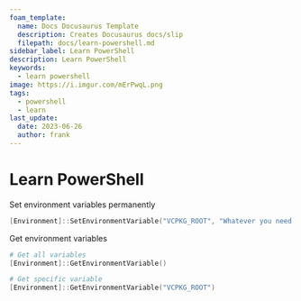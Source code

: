 ```yaml
---
foam_template:
  name: Docs Docusaurus Template
  description: Creates Docusaurus docs/slip
  filepath: docs/learn-powershell.md
sidebar_label: Learn PowerShell
description: Learn PowerShell
keywords:
  - learn powershell
image: https://i.imgur.com/mErPwqL.png
tags:
  - powershell
  - learn
last_update:
  date: 2023-06-26
  author: frank
---
```


# Learn PowerShell

Set environment variables permanently

```powershell
[Environment]::SetEnvironmentVariable("VCPKG_ROOT", "Whatever you need it to be", "Machine")
```

Get environment variables

```powershell
# Get all variables
[Environment]::GetEnvironmentVariable()

# Get specific variable
[Environment]::GetEnvironmentVariable("VCPKG_ROOT")
```

